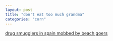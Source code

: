 ```yaml
---
layout: post
title: "don't eat too much grandma"
categories: "corn"
---
```



[drug smugglers in spain mobbed by beach goers](https://www.reddit.com/r/ActualPublicFreakouts/comments/p4tb6n/drug_smugglers_in_spain_mobbed_by_beach_goers/?utm_source=share&utm_medium=ios_app&utm_name=iossmf)

